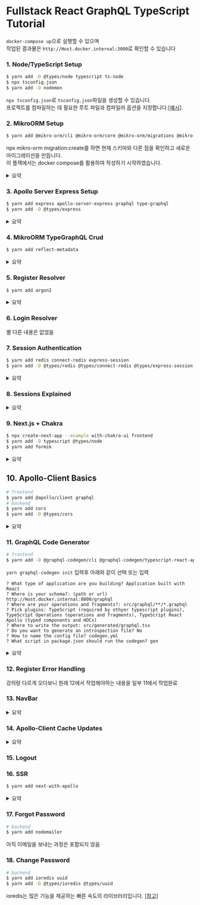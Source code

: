 # Fullstack React GraphQL TypeScript Tutorial

`docker-compose up`으로 실행할 수 있으며   
작업된 결과물은 `http://Host.docker.internal:3000`로 확인할 수 있습니다

### 1. Node/TypeScript Setup
```bash
$ yarn add -D @types/node typescript ts-node
$ npx tsconfig.json
$ yarn add -D nodemon
```

`npx tsconfig.json`로 `tsconfig.json`파일을 생성할 수 있습니다.   
프로젝트를 컴파일하는 데 필요한 루트 파일과 컴파일러 옵션을 지정합니다.[[예시]](https://typescript-kr.github.io/pages/tsconfig.json.html).

   
### 2. MikroORM Setup
```bash
$ yarn add @mikro-orm/cli @mikro-orm/core @mikro-orm/migrations @mikro-orm/postgresql pg
```

npx mikro-orm migration:create를 하면 현재 스키마와 다른 점을 확인하고 새로운 마이그레이션을 만듭니다.    
이 플젝에서는 docker compose를 활용하여 작성하기 시작하였습니다.   

<details>
<summary>요약</summary>
<ul>
    <li>nodemon을 컨테이너 내에서 실행하기 위해 -L 옵션을 추가로 주었습니다.</li>
    <li>npx mikro-orm migration:create 대신 await orm.getMigrator().up(); 코드를 추가함으로써 자동으로 migrate 하도록 변경</li>
    <li>아직은 컨테이너가 실행 후 바로 죽지 않도록 watch만 하도록 작업</li>
</ul>
</details>

### 3. Apollo Server Express Setup
```bash
$ yarn add express apollo-server-express graphql type-graphql
$ yarn add -D @types/express
```

<details>
<summary>요약</summary>
<ul>
    <li>
        리졸버(Resolver) <br />
        그래프 큐엘에서 데이터를 가져오는 구체적인 과정을 담당 <br />
        리졸버를 통해서 데이터 source의 종류에 상관 없이 구현이 가능
    </li>
    <li>
        type-graphql <br />
        클래스와 데코레이터만을 이용하여 스키마를 정의하기 위한 TypeGraphQL 
        <a href="https://github.com/MichalLytek/type-graphql">[참고]</a>
    </li>
</ul>
</details>

### 4. MikroORM TypeGraphQL Crud
```bash
$ yarn add reflect-metadata
```

<details>
<summary>요약</summary>
<ul>
    <li>
        뮤테이션(Mutation) <br />
        데이터를 수정할 때 GET을 사용하지 않는 것처럼 GraphQL에서는 데이터를 생성 및 수정할때는 Mutation을 사용 <br />
        Mutation을 사용하지 않고서도 데이터의 생성 및 변경이 가능하지만 Mutation을 사용하도록 하자 <br />
        Query와 Mutation의 가장 큰 차이는 Query는 병렬로 실행되지만 Mutation은 순차적으로 실행이 된다!
        <a href="https://bricoler.tistory.com/2">[참고]</a>
    </li>
    <li>
        MikroORM의 persistAndFlush <br />
        persist와 flush를 동시에 수행 <br />
        persist는 데이터를 생성하는 것을 말하고 flush는 commit과 같은 의미인듯 하다
    </li>
    <li>
        reflect-metadata <br />
        데코레이터 문법을 지원하기 위한 Polyfill <br />
        TypeORM을 사용하고 있다면 이미 설치되어 있을것이지만 여기서는 mikro-orm을 사용중이기 때문에 설치
    </li>
</ul>
</details>

### 5. Register Resolver
```bash
$ yarn add argon2
```

<details>
<summary>요약</summary>
<ul>
    <li>
        최근 떠오르는 암호화툴? Argon2 
        <a href="https://velog.io/@rosewwross/Argon2-%EC%95%94%ED%98%B8%ED%99%94-tool">[참고]</a><br />
    </li>
</ul>
</details>

### 6. Login Resolver

별 다른 내용은 없었음

### 7. Session Authentication
```bash
$ yarn add redis connect-redis express-session
$ yarn add -D @types/redis @types/connect-redis @types/express-session
```

<details>
<summary>요약</summary>
<ul>
    <li>
        typescript에서 아래와 같이 사용하면 req.session이 null이어도 사용할 수 있다.<br />
        req.session!.userId = user.id; <a href="https://www.inflearn.com/questions/10222">[참고]</a>
    </li>
    <li>
        이 강의에서는 Request & { session: Express.Session }와 같이 타입 결합을 사용한다. <br />
        이를 Intersection Types라고 한다. <a href="https://infoscis.github.io/2017/06/19/TypeScript-handbook-advanced-types/">[참고]</a>
    </li>
    <li>
        강의를 따라하다 에러가 났다... <br />
        TypeCasting으로 해결! <br />
        마침 해결하지 못하고 있던분이 깃헙에 계시길래 해결법 달아줌 > _ < <a href="https://github.com/benawad/lireddit/commit/cd945b296484946d81b38e45401f18c9e07b2603">[링크]</a>
    </li>
</ul>
</details>

### 8. Sessions Explained

<details>
<summary>요약</summary>
<ul>
    <li>
        redis에 값이 어떻게 할당이 되어 있는지에 관한 설명 이었음
    </li>
</ul>
</details>

### 9. Next.js + Chakra
```bash
$ npx create-next-app --example with-chakra-ui frontend 
$ yarn add -D typescript @types/node
$ yarn add formik
```

<details>
<summary>요약</summary>
<ul>
    <li>
    Chakra UI는 오픈된 지 얼마 안 된 라이브러리이지만, 최근 중요하게 여겨지는 접근성을 최우선 지원으로 둔 UI 라이브러리로
    나온 지 얼마 안됐지만 인기가 많다고합니다.
    </li>
</ul>
</details>

## 10. Apollo-Client Basics
```bash
# frontend
$ yarn add @apollo/client graphql
# backend 
$ yarn add cors
$ yarn add -D @types/cors
```

<details>
<summary>요약</summary>
<ul>
    <li>
    ApolloClient는 GraphQL로 로컬 및 원격 데이터를 모두 관리할 수 있는 JavaScript용 종합 상태 관리 라이브러리입니다. <br />
    이 기능을 사용하여 응용 프로그램 데이터를 가져오고, 캐시하고, 수정하면서 UI를 자동으로 업데이트합니다.
    </li>
    <li>
        Request.credentials <br />
        cross-origin 호출에 따라 user credentials을 어떻게 처리할지에 관한 내용이다.
        <a href="https://developer.mozilla.org/ko/docs/Web/API/Request/credentials">[참고]</a> <br />
        이 프로젝트에서는 "include"로 셋팅하여 cross-origin 호출이더라도 user credentials을 받는다. <br />
        단 서버측에서도 credentials 옵션이 true로 설정되어 있어야한다. 
    </li>
</ul>
</details>

### 11. GraphQL Code Generator
```bash
# frontend
$ yarn add -D @graphql-codegen/cli @graphql-codegen/typescript-react-apollo
```

`yarn graphql-codegen init` 입력후 아래와 같이 선택 또는 입력
```properties
? What type of application are you building? Application built with React
? Where is your schema?: (path or url) http://Host.docker.internal:8000/graphql
? Where are your operations and fragments?: src/graphql/**/*.graphql
? Pick plugins: TypeScript (required by othyer typescript plugins), TypeScript Operations (operations and fragments), TypeScript React Apollo (typed components and HOCs)
? Where to write the output: src/generated/graphql.tsx
? Do you want to generate an introspection file? No
? How to name the config file? codegen.yml
? What script in package.json should run the codegen? gen
```

<details>
<summary>요약</summary>
<ul>
    <li>
    GraphQL Code Generator <br />
    graphql 스키마를 클라이언트에서 작성후 Code Generator를 통해 TypeScript 타입을 생성하고 사용하였음 
    </li>
    <li>
    도커 내부에서 호스트의 IP를 사용하기 위해서는 Host.docker.internal를 사용하면 된다.
    </li>
</ul>
</details>

### 12. Register Error Handling

강의랑 다르게 오다보니 원래 12에서 작업해야하는 내용을 일부 11에서 작업완료

### 13. NavBar

<details>
<summary>요약</summary>
<ul>
    <li>
    로그인 기능을 구현하고 NavBar를 만들었으나 로그인 직후 index 페이지로 이동해도 로그인 된것으로 나오지 않는 문제가 있음. <br />
    이는 cache 문제임 
    </li>
</ul>
</details>

### 14. Apollo-Client Cache Updates

<details>
<summary>요약</summary>
<ul>
    <li>
    GraphQL에는 Fragment라는 것이 있는데 이는 재사용이 뛰어는 쿼리문의 파편을 의미한다. <br />
    동일한 구조 반복하여 가지는 field를 정의할때 fragment 구문을 사용하면 편리.
    </li>
</ul>
</details>

### 15. Logout

### 16. SSR
```bash
$ yarn add next-with-apollo
```

<details>
<summary>요약</summary>
<ul>
    <li>
    http://Host.docker.internal:3000으로 접속하지 않으면 쿠키가 전달이 안되는 문제가 있음. <br />
    실제 도메인으로 한다면 문제가 없을것으로 보임 localhost로 보내면 apollo가 127.0.0.1로 보내서 그런것으로 보이는데 둘다 로컬인데 뭐가 문제인가.. <br />
    </li>
    <li>
    쿠키가 변경이되어도 아폴로의 스토어는 변경이 되지 않아 명시적으로 client.resetStore()를 호출해주어야함. <br />
    자동화할 방법은?
    </li>
</ul>
</details>

### 17. Forgot Password 
```bash
# backend
$ yarn add nodemailer
```

아직 이메일을 보내는 과정은 포함되지 않음

### 18. Change Password
```bash
# backend
$ yarn add ioredis uuid
$ yarn add -D @types/ioredis @types/uuid
```

ioredis는 많은 기능을 제공하는 빠른 속도의 라이브러리입니다. [[참고]](https://bcho.tistory.com/1099)
